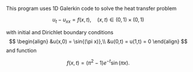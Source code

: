 This program uses 1D Galerkin code to solve the heat transfer problem

$$u_t - u_{xx} = f(x,t), \quad (x,t) \in (0,1) \times (0,1)$$	

with initial and Dirichlet boundary conditions
$$
\begin{align}
	&u(x,0) = \sin{(\pi x)},\\
	&u(0,t) = u(1,t) = 0
\end{align}
$$
and function 

$$f(x,t) = (\pi^2 - 1)e^{-t} \sin{(\pi x)}.$$
